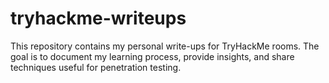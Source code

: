 # tryhackme-writeups
This repository contains my personal write-ups for TryHackMe rooms. The goal is to document my learning process, provide insights, and share techniques useful for penetration testing.
